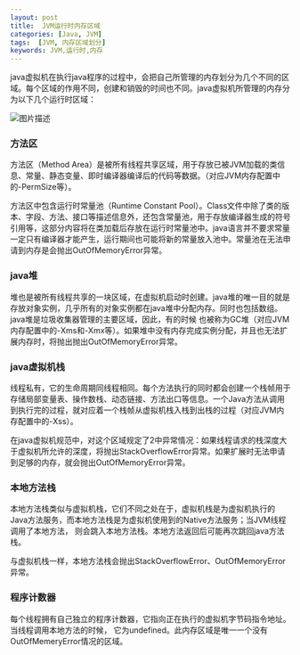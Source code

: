 ```yaml
---
layout: post
title:  JVM运行时内存区域
categories: [Java, JVM]
tags:  [JVM, 内存区域划分]
keywords: JVM,运行时,内存
---
```



java虚拟机在执行java程序的过程中，会把自己所管理的内存划分为几个不同的区域。每个区域的作用不同，创建和销毁的时间也不同。java虚拟机所管理的内存分为以下几个运行时区域：




![图片描述](http://image.codes51.com/Article/image/20151229/20151229083826_7418.jpg)

### 方法区
方法区（Method Area）是被所有线程共享区域，用于存放已被JVM加载的类信息、常量、静态变量、即时编译器编译后的代码等数据。（对应JVM内存配置中的-PermSize等）。

方法区中包含运行时常量池（Runtime Constant Pool）。Class文件中除了类的版本、字段、方法、接口等描述信息外，还包含常量池，用于存放编译器生成的符号引用等，这部分内容将在类加载后存放在运行时常量池中。java语言并不要求常量一定只有编译器才能产生，运行期间也可能将新的常量放入池中。常量池在无法申请到内存是会抛出OutOfMemoryError异常。
   
### java堆
堆也是被所有线程共享的一块区域，在虚拟机启动时创建。java堆的唯一目的就是存放对象实例，几乎所有的对象实例都在java堆中分配内存。同时也包括数组。java堆是垃圾收集器管理的主要区域，因此，有的时候  也被称为GC堆（对应JVM内存配置中的-Xms和-Xmx等）。如果堆中没有内存完成实例分配，并且也无法扩展内存时，将抛出抛出OutOfMemoryError异常。
   
### java虚拟机栈
线程私有，它的生命周期同线程相同。每个方法执行的同时都会创建一个栈帧用于存储局部变量表、操作数栈、动态链接、方法出口等信息。一个Java方法从调用到执行完的过程，就对应着一个栈帧从虚拟机栈入栈到出栈的过程（对应JVM内存配置中的-Xss）。

在java虚拟机规范中，对这个区域规定了2中异常情况：如果线程请求的栈深度大于虚拟机所允许的深度，将抛出StackOverflowError异常。如果扩展时无法申请到足够的内存，就会抛出OutOfMemoryError异常。

### 本地方法栈
本地方法栈类似与虚拟机栈，它们不同之处在于，虚拟机栈是为虚拟机执行的Java方法服务，而本地方法栈是为虚拟机使用到的Native方法服务；当JVM线程调用了本地方法， 则会跳入本地方法栈。本地方法返回后可能再次跳回java方法栈。

与虚拟机栈一样，本地方法栈会抛出StackOverflowError、OutOfMemoryError异常。

### 程序计数器
每个线程拥有自己独立的程序计数器，它指向正在执行的虚拟机字节码指令地址。当线程调用本地方法的时候， 它为undefined。此内存区域是唯一一个没有OutOfMemeryError情况的区域。